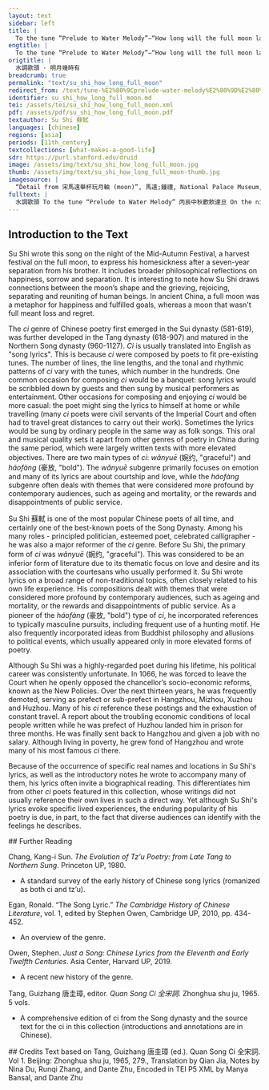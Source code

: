 ```yaml
---
layout: text
sidebar: left
title: |
  To the tune “Prelude to Water Melody”—“How long will the full moon last?” | 水調歌頭 · 明月幾時有
engtitle: |
  To the tune “Prelude to Water Melody”—“How long will the full moon last?”
origtitle: |
  水調歌頭 · 明月幾時有
breadcrumb: true
permalink: "text/su_shi_how_long_full_moon"
redirect_from: /text/tune-%E2%80%9Cprelude-water-melody%E2%80%9D%E2%80%94%E2%80%9Chow-long-will-full-moon-last%E2%80%9D
identifier: su_shi_how_long_full_moon.md
tei: /assets/tei/su_shi_how_long_full_moon.xml
pdf: /assets/pdf/su_shi_how_long_full_moon.pdf
textauthor: Su Shi 蘇軾
languages: [chinese]
regions: [asia]
periods: [11th_century]
textcollections: [what-makes-a-good-life]
sdr: https://purl.stanford.edu/druid 
image: /assets/img/text/su_shi_how_long_full_moon.jpg
thumb: /assets/img/text/su_shi_how_long_full_moon-thumb.jpg
imagesource: |
  “Detail from 宋馬遠舉杯玩月軸 (moon)”, 馬遠;鍾禮, National Palace Museum, Accession Number: K2A000844N000000000PAA [Public Domain]
fulltext: |
  水調歌頭 To the tune “Prelude to Water Melody” 丙辰中秋歡飲達旦 On the night of the Mid-Autumn Festival in 1076 CE, 大醉作此篇兼懷子由 I drank in joy until dawn. Completely drunk, I wrote this piece to express my longing for ZiyouZiyou was the younger brother of the speaker.. 明月幾時有， How long will the full moon last? 把酒問青天。 I raise my wine cup and ask the azure sky. 不知天上宮闕， I wonder: in the palace up in the skyAccording to ancient Chinese folklore, there was a palace on the moon named Guanghan Palace 广寒宫, where a goddess resided by an osmanthus tree with her rabbit. “The palace up in the sky” refers to this palace., 今夕是何年。 Which year is it tonightIn Chinese mythology, a day in the human world is a year on the moon. By asking what year it is on the moon, the speaker is also asking what day it is in the human world.? 我欲乘風歸去， I want to ride the wind and returni.e. to the palace mentioned in the previous line., 又恐瓊樓玉宇，  yet I fear that in the jade and crystal mansion up there, 高處不勝寒。 so lofty and high, one cannot stand the cold. 起舞弄清影， I rise and dance with my own pure shadow; 何似在人間。 am I still in the world of men? 轉朱閣， The moon turns at the vermillion pavilion, 低綺戶， Hanging down at the carved window 照無眠。 and shining on sleepless me. 不應有恨， It cannot have pity on men, 何事長向別時圓。 yet why does it only become a full moon when people are apart? 人有悲歡離合， Men grieve, rejoice, separate, and reunite; 月有陰晴圓缺， The moon dims or brightens, waxes or wanes. 此事古難全。 Since antiquity, such things have never been perfect. 但願人長久， We can only hope that all our friends and families can live long lives, 千里共嬋娟。 Looking at the moon together, across a thousand miles. 
--- 
```

## Introduction to the Text 
<p><meta charset="utf-8" />Su Shi wrote this song on the night of the Mid-Autumn Festival, a harvest festival on the full moon, to express his homesickness after a seven-year separation from his brother. It includes broader philosophical reflections on happiness, sorrow and separation. It is interesting to note how Su Shi draws connections between the moon’s shape and the grieving, rejoicing, separating and reuniting of human beings. In ancient China, a full moon was a metaphor for happiness and fulfilled goals, whereas a moon that wasn't full meant loss and regret.</p> <p>The <em>ci</em> genre of Chinese poetry first emerged in the Sui dynasty (581-619), was further developed in the Tang dynasty (618-907) and matured in the Northern Song dynasty (960-1127). <em>Ci</em> is usually translated into English as "song lyrics". This is because <em>ci</em> were composed by poets to fit pre-existing tunes. The number of lines, the line lengths, and the tonal and rhythmic patterns of <em>ci</em> vary with the tunes, which number in the hundreds. One common occasion for composing <em>ci</em> would be a banquet: song lyrics would be scribbled down by guests and then sung by musical performers as entertainment. Other occasions for composing and enjoying <em>ci</em> would be more casual: the poet might sing the lyrics to himself at home or while travelling (many <em>ci</em> poets were civil servants of the Imperial Court and often had to travel great distances to carry out their work). Sometimes the lyrics would be sung by ordinary people in the same way as folk songs. This oral and musical quality sets it apart from other genres of poetry in China during the same period, which were largely written texts with more elevated objectives. There are two main types of <em>ci</em>: <em>wǎnyuē</em> (婉约, "graceful") and <em>háofàng</em> (豪放, "bold"). The <em>wǎnyuē</em> subgenre primarily focuses on emotion and many of its lyrics are about courtship and love, while the<em> háofàng</em> subgenre often deals with themes that were considered more profound by contemporary audiences, such as ageing and mortality, or the rewards and disappointments of public service.</p> <p><meta charset="utf-8" />Su Shi <meta charset="utf-8" />蘇軾 is one of the most popular Chinese poets of all time, and certainly one of the best-known poets of the Song Dynasty. Among his many roles - principled politician, esteemed poet, celebrated calligrapher - he was also a major reformer of the <em>ci</em> genre. Before Su Shi, the primary form of <em>ci</em> was <em>wǎnyuē</em> (婉约, "graceful"). This was considered to be an inferior form of literature due to its thematic focus on love and desire and its association with the courtesans who usually performed it. Su Shi wrote lyrics on a broad range of non-traditional topics, often closely related to his own life experience. His compositions dealt with themes that were considered more profound by contemporary audiences, such as ageing and mortality, or the rewards and disappointments of public service. As a pioneer of the <em>háofàng </em>(豪放, "bold") type of <em>ci</em>, he incorporated references to typically masculine pursuits, including frequent use of a hunting motif. He also frequently incorporated ideas from Buddhist philosophy and allusions to political events, which usually appeared only in more elevated forms of poetry.</p> <p dir="ltr">Although Su Shi was a highly-regarded poet during his lifetime, his political career was consistently unfortunate. In 1066, he was forced to leave the Court when he openly opposed the chancellor’s socio-economic reforms, known as the New Policies. Over the next thirteen years, he was frequently demoted, serving as prefect or sub-prefect in Hangzhou, Mizhou, Xuzhou and Huzhou. Many of his <em>ci</em> reference these postings and the exhaustion of constant travel. A report about the troubling economic conditions of local people written while he was prefect of Huzhou landed him in prison for three months. He was finally sent back to Hangzhou and given a job with no salary. Although living in poverty, he grew fond of Hangzhou and wrote many of his most famous <em>ci </em>there.</p> <p>Because of the occurrence of specific real names and locations in Su Shi's lyrics, as well as the introductory notes he wrote to accompany many of them, his lyrics often invite a biographical reading. This differentiates him from other <em>ci</em> poets featured in this collection, whose writings did not usually reference their own lives in such a direct way. Yet although Su Shi's lyrics evoke specific lived experiences, the enduring popularity of his poetry is due, in part, to the fact that diverse audiences can identify with the feelings he describes.</p>
## Further Reading 
<p>Chang, Kang-i Sun. <em>The Evolution of Tz’u Poetry: from Late Tang to Northern Sung</em>. Princeton UP, 1980.</p> <ul> <li>A standard survey of the early history of Chinese song lyrics (romanized as both ci and tz’u).</li> </ul> <p>Egan, Ronald. “The Song Lyric.” <em>The Cambridge History of Chinese Literature</em>, vol. 1, edited by Stephen Owen, Cambridge UP, 2010, pp. 434-452.</p> <ul> <li>An overview of the genre.</li> </ul> <p>Owen, Stephen. <em>Just a Song: Chinese Lyrics from the Eleventh and Early Twelfth Centuries</em>. Asia Center, Harvard UP, 2019.</p> <ul> <li>A recent new history of the genre.</li> </ul> <p>Tang, Guizhang 唐圭璋, editor. <em>Quan Song Ci 全宋詞</em>. Zhonghua shu ju, 1965. 5 vols.</p> <ul> <li>A comprehensive edition of ci from the Song dynasty and the source text for the ci in this collection (introductions and annotations are in Chinese).</li> </ul>
## Credits
Text based on Tang, Guizhang 唐圭璋 (ed.). Quan Song Ci 全宋詞. Vol 1. Beijing: Zhonghua shu ju, 1965, 279., Translation by Qian Jia, Notes by Nina Du, Runqi Zhang,  and Dante Zhu, Encoded in TEI P5 XML by Manya Bansal,  and Dante Zhu
